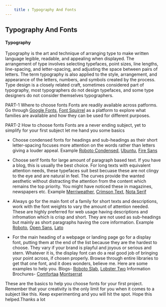 ```yaml
---
    title : Typography And Fonts
---
```


## Typography And Fonts

#### Typography
Typography is the art and technique of arranging type to make written language legible, readable, and appealing when displayed. The arrangement of type involves selecting typefaces, point sizes, line lengths, line-spacing, and letter-spacing, and adjusting the space between pairs of letters. The term typography is also applied to the style, arrangement, and appearance of the letters, numbers, and symbols created by the process. Type design is a closely related craft, sometimes considered part of typography, most typographers do not design typefaces, and some type designers do not consider themselves typographers. 

PART-1 Where to choose fonts
Fonts are readily available across patforms. Go through [Google Fonts](https://fonts.google.com/), [Font Squirrel](https://www.fontsquirrel.com/) as a platform to explore what families are available and how they can be used for different purposes.

PART-2 How to choose fonts 
Fonts are a never ending subject, yet to simplify for your first subject let me hand you some basics

* Choose condensed fonts for headings and sub-headings as their short letter-spacing focuses more attention on the words rather than letters giving a louder appeal. Example [Roboto Condensed](https://fonts.google.com/specimen/Roboto+Condensed), [Ubuntu](https://fonts.google.com/specimen/Ubuntu+Condensed), [Fire Sans](https://fonts.google.com/specimen/Fira+Sans+Extra+Condensed)

* Choose serif fonts for large amount of paragraph based text. If you have a blog, this is usually the best choice. For long texts with equivalent attention needs, these typefaces suit best becuase these are not clingy to the eye and are natural in feel. The curves provide the wanted aesthetic without distracting the attention from the content which remains the top priority. You might have noticed these in magazines, newspapers etc. Example [Merriweather](https://fonts.google.com/specimen/Merriweather), [Crimson Text](https://fonts.google.com/specimen/Crimson+Text), [Nota Serif](https://fonts.google.com/specimen/Noto+Serif)

* Always go for the main font of a family for short texts and descriptions, work with the font weights to vary the amount of attention needed. These are highly preferred for web usage having descriptions and infromation which is crisp and short. They are not used as sub-headings but mainly as short paragraphs having the core information. Example [Roboto](https://fonts.google.com/specimen/Roboto), [Open Sans](https://fonts.google.com/specimen/Open+Sans), [Lato](https://fonts.google.com/specimen/Lato)

* For the main heading of a webpage or landing page go for a display font, putting them at the end of the list because they are the hardest to choose. They vary if your brand is playful and joyous or serious and stern. Whatever it is, the display font can do a real good job of bringing your point across, if chosen properly. Browse through entire libraries to get that one font, and it does wonders, believe me. Here are some examples to help you. Blogs- [Roboto Slab](https://fonts.google.com/specimen/Roboto+Slab), [Lobster Two](https://fonts.google.com/specimen/Lobster+Two) Information Brochures- [Comfortaa](https://fonts.google.com/specimen/Comfortaa) [Montserrat](https://fonts.google.com/specimen/Montserrat)



These are the basics to help you choose fonts for your first project. Remember that your creativity is the only limit for you when it comes to a subject like this. Keep experimenting and you will hit the spot. Hope this helped.Thanks a lot





